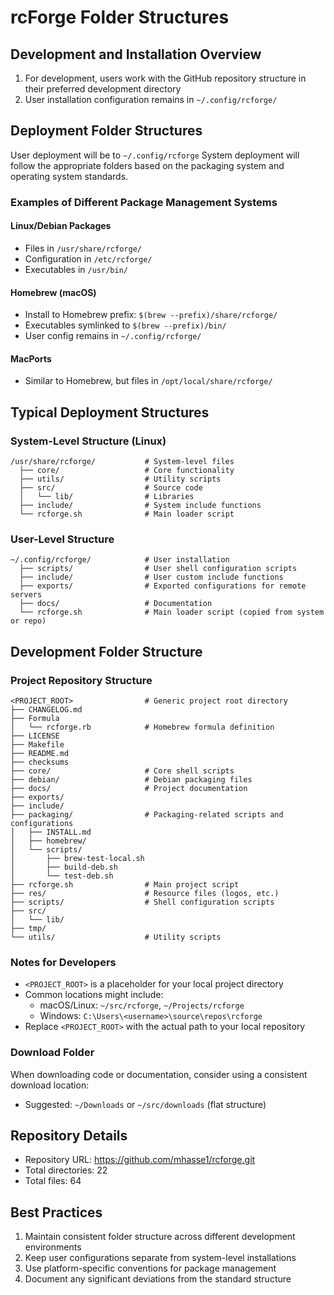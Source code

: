 # rcForge Folder Structures

## Development and Installation Overview

1. For development, users work with the GitHub repository structure in their preferred development directory
2. User installation configuration remains in `~/.config/rcforge/`

## Deployment Folder Structures

User deployment will be to `~/.config/rcforge`
System deployment will follow the appropriate folders based on the packaging system and operating system standards.

### Examples of Different Package Management Systems

#### Linux/Debian Packages
- Files in `/usr/share/rcforge/`
- Configuration in `/etc/rcforge/`
- Executables in `/usr/bin/`

#### Homebrew (macOS)
- Install to Homebrew prefix: `$(brew --prefix)/share/rcforge/`
- Executables symlinked to `$(brew --prefix)/bin/`
- User config remains in `~/.config/rcforge/`

#### MacPorts
- Similar to Homebrew, but files in `/opt/local/share/rcforge/`

## Typical Deployment Structures

### System-Level Structure (Linux)
```
/usr/share/rcforge/           # System-level files
  ├── core/                   # Core functionality
  ├── utils/                  # Utility scripts
  ├── src/                    # Source code
  │   └── lib/                # Libraries
  ├── include/                # System include functions
  └── rcforge.sh              # Main loader script
```

### User-Level Structure
```
~/.config/rcforge/            # User installation
  ├── scripts/                # User shell configuration scripts
  ├── include/                # User custom include functions
  ├── exports/                # Exported configurations for remote servers
  ├── docs/                   # Documentation
  └── rcforge.sh              # Main loader script (copied from system or repo)
```

## Development Folder Structure

### Project Repository Structure
```
<PROJECT_ROOT>                # Generic project root directory
├── CHANGELOG.md
├── Formula
│   └── rcforge.rb            # Homebrew formula definition
├── LICENSE
├── Makefile
├── README.md
├── checksums
├── core/                     # Core shell scripts
├── debian/                   # Debian packaging files
├── docs/                     # Project documentation
├── exports/
├── include/
├── packaging/                # Packaging-related scripts and configurations
│   ├── INSTALL.md
│   ├── homebrew/
│   └── scripts/
│       ├── brew-test-local.sh
│       ├── build-deb.sh
│       └── test-deb.sh
├── rcforge.sh                # Main project script
├── res/                      # Resource files (logos, etc.)
├── scripts/                  # Shell configuration scripts
├── src/
│   └── lib/
├── tmp/
└── utils/                    # Utility scripts
```

### Notes for Developers

- `<PROJECT_ROOT>` is a placeholder for your local project directory
- Common locations might include:
  - macOS/Linux: `~/src/rcforge`, `~/Projects/rcforge`
  - Windows: `C:\Users\<username>\source\repos\rcforge`
- Replace `<PROJECT_ROOT>` with the actual path to your local repository

### Download Folder

When downloading code or documentation, consider using a consistent download location:
- Suggested: `~/Downloads` or `~/src/downloads` (flat structure)

## Repository Details

- Repository URL: https://github.com/mhasse1/rcforge.git
- Total directories: 22
- Total files: 64

## Best Practices

1. Maintain consistent folder structure across different development environments
2. Keep user configurations separate from system-level installations
3. Use platform-specific conventions for package management
4. Document any significant deviations from the standard structure
